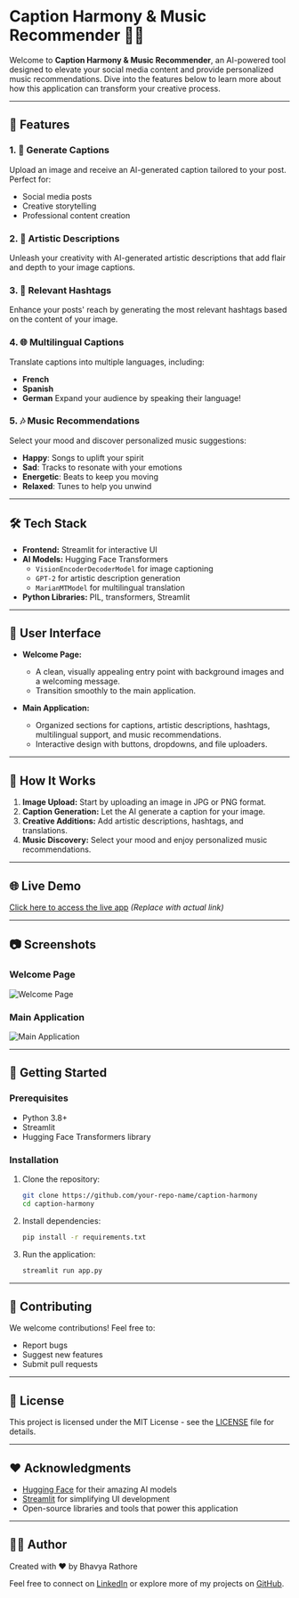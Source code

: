 # Caption Harmony & Music Recommender 🎵📸

Welcome to **Caption Harmony & Music Recommender**, an AI-powered tool designed to elevate your social media content and provide personalized music recommendations. Dive into the features below to learn more about how this application can transform your creative process.

---

## 🌟 Features

### 1. 📝 Generate Captions
Upload an image and receive an AI-generated caption tailored to your post. Perfect for:
- Social media posts
- Creative storytelling
- Professional content creation

### 2. 🎨 Artistic Descriptions
Unleash your creativity with AI-generated artistic descriptions that add flair and depth to your image captions.

### 3. 🔖 Relevant Hashtags
Enhance your posts' reach by generating the most relevant hashtags based on the content of your image.

### 4. 🌐 Multilingual Captions
Translate captions into multiple languages, including:
- **French**
- **Spanish**
- **German**
Expand your audience by speaking their language!

### 5. 🎶 Music Recommendations
Select your mood and discover personalized music suggestions:
- **Happy**: Songs to uplift your spirit
- **Sad**: Tracks to resonate with your emotions
- **Energetic**: Beats to keep you moving
- **Relaxed**: Tunes to help you unwind

---

## 🛠️ Tech Stack

- **Frontend:** Streamlit for interactive UI
- **AI Models:** Hugging Face Transformers
  - `VisionEncoderDecoderModel` for image captioning
  - `GPT-2` for artistic description generation
  - `MarianMTModel` for multilingual translation
- **Python Libraries:** PIL, transformers, Streamlit

---

## 🎨 User Interface
- **Welcome Page:** 
  - A clean, visually appealing entry point with background images and a welcoming message.
  - Transition smoothly to the main application.

- **Main Application:**
  - Organized sections for captions, artistic descriptions, hashtags, multilingual support, and music recommendations.
  - Interactive design with buttons, dropdowns, and file uploaders.

---

## 🎥 How It Works
1. **Image Upload:** Start by uploading an image in JPG or PNG format.
2. **Caption Generation:** Let the AI generate a caption for your image.
3. **Creative Additions:** Add artistic descriptions, hashtags, and translations.
4. **Music Discovery:** Select your mood and enjoy personalized music recommendations.

---

## 🌐 Live Demo
[Click here to access the live app](#) *(Replace with actual link)*

---

## 📷 Screenshots

### Welcome Page
![Welcome Page](https://media.istockphoto.com/id/1195616529/vector/white-studio-background-vector-template.jpg?s=612x612&w=0&k=20&c=tJvHZRmJxzIiQFio5b2vUgrooArpN8Q7xi-yYkLOWzk=)

### Main Application
![Main Application](https://c4.wallpaperflare.com/wallpaper/445/123/761/soft-gradient-solid-color-gradient-hd-wallpaper-preview.jpg)

---

## 🚀 Getting Started

### Prerequisites
- Python 3.8+
- Streamlit
- Hugging Face Transformers library

### Installation
1. Clone the repository:
   ```bash
   git clone https://github.com/your-repo-name/caption-harmony
   cd caption-harmony
   ```
2. Install dependencies:
   ```bash
   pip install -r requirements.txt
   ```
3. Run the application:
   ```bash
   streamlit run app.py
   ```

---

## 🤝 Contributing
We welcome contributions! Feel free to:
- Report bugs
- Suggest new features
- Submit pull requests

---

## 📜 License
This project is licensed under the MIT License - see the [LICENSE](LICENSE) file for details.

---

## ❤️ Acknowledgments
- [Hugging Face](https://huggingface.co/) for their amazing AI models
- [Streamlit](https://streamlit.io/) for simplifying UI development
- Open-source libraries and tools that power this application

---

## 👩‍💻 Author
Created with ❤️ by Bhavya Rathore

Feel free to connect on [LinkedIn](#) or explore more of my projects on [GitHub](#). 
